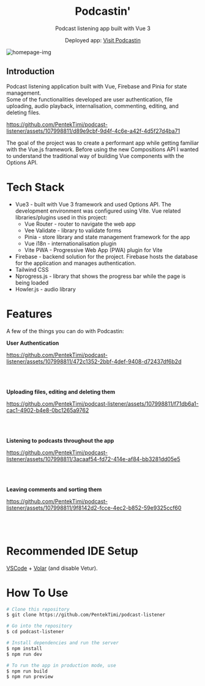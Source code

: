 <div>
<h1 align="center"> Podcastin'</h1>
</div>
<p align="center"> Podcast listening app built with Vue 3</p>
<p align="center">Deployed app: <a href="https://podcastin-app.vercel.app/ ">Visit Podcastin</a></p>

![homepage-img](https://github.com/PentekTimi/podcast-listener/assets/107998811/3a4d8c89-6f60-429d-832a-bef6a164caea)

<h2>Introduction</h2>

Podcast listening application built with Vue, Firebase and Pinia for state management. <br>
Some of the functionalities developed are user authentication, file uploading, audio playback, internalisation, commenting, editing, and deleting files.

https://github.com/PentekTimi/podcast-listener/assets/107998811/d89e9cbf-9d4f-4c6e-a42f-4d5f27d4ba71

The goal of the project was to create a performant app while getting familiar with the Vue.js framework. Before using the new Compositions API I wanted to understand the traditional way of building Vue components with the Options API.

# Tech Stack

- Vue3 - built with Vue 3 framework and used Options API. The development environment was configured using Vite. Vue related libraries/plugins used in this project:
  - Vue Router - router to navigate the web app
  - Vee Validate - library to validate forms
  - Pinia - store library and state management framework for the app
  - Vue i18n - internationalisation plugin
  - Vite PWA - Progressive Web App (PWA) plugin for Vite
- Firebase - backend solution for the project. Firebase hosts the database for the application and manages authentication.
- Tailwind CSS
- Nprogress.js - library that shows the progress bar while the page is being loaded
- Howler.js - audio library

# Features

A few of the things you can do with Podcastin:

**User Authentication**

https://github.com/PentekTimi/podcast-listener/assets/107998811/472c1352-2bbf-4def-9408-d72437df6b2d

<br>
<br>

**Uploading files, editing and deleting them**

https://github.com/PentekTimi/podcast-listener/assets/107998811/f71db6a1-cac1-4902-b4e8-0bc1265a9762

<br>
<br>

**Listening to podcasts throughout the app**

https://github.com/PentekTimi/podcast-listener/assets/107998811/3acaaf54-fd72-414e-af84-bb3281dd05e5

<br>
<br>

**Leaving comments and sorting them**

https://github.com/PentekTimi/podcast-listener/assets/107998811/9f8142d2-fcce-4ec2-b852-59e9325ccf60

<br>
<br>

# Recommended IDE Setup

[VSCode](https://code.visualstudio.com/) + [Volar](https://marketplace.visualstudio.com/items?itemName=Vue.volar) (and disable Vetur).

# How To Use

```bash
# Clone this repository
$ git clone https://github.com/PentekTimi/podcast-listener

# Go into the repository
$ cd podcast-listener

# Install dependencies and run the server
$ npm install
$ npm run dev

# To run the app in production mode, use
$ npm run build
$ npm run preview

```
